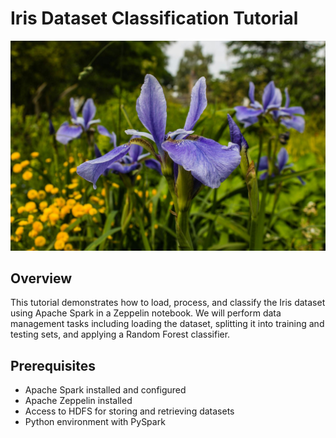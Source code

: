 # Iris Dataset Classification Tutorial

![Iris Image](iris.jpg)

## Overview

This tutorial demonstrates how to load, process, and classify the Iris dataset using Apache Spark in a Zeppelin notebook. We will perform data management tasks including loading the dataset, splitting it into training and testing sets, and applying a Random Forest classifier.

## Prerequisites

- Apache Spark installed and configured
- Apache Zeppelin installed
- Access to HDFS for storing and retrieving datasets
- Python environment with PySpark

